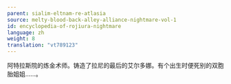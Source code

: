 ```yaml
---
parent: sialim-eltnam-re-atlasia
source: melty-blood-back-alley-alliance-nightmare-vol-1
id: encyclopedia-of-rojiura-nightmare
language: zh
weight: 8
translation: "vt789123"
---
```


阿特拉斯院的炼金术师。铸造了拉尼的最后的艾尔多娜。有个出生时便死别的双胞胎姐姐……。
